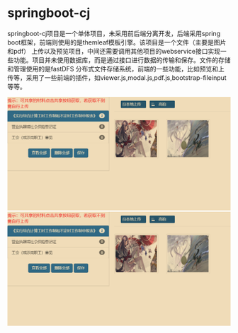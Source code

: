# springboot-cj
springboot-cj项目是一个单体项目，未采用前后端分离开发，后端采用spring boot框架，前端则使用的是themleaf模板引擎。该项目是一个文件（主要是图片和pdf）
上传以及预览项目，中间还需要调用其他项目的webservice接口实现一些功能。项目并未使用数据库，而是通过接口进行数据的传输和保存。文件的存储和管理使用的是fastDFS
分布式文件存储系统，前端的一些功能，比如预览和上传等，采用了一些前端的插件，如viewer.js,modal.js,pdf.js,bootstrap-fileinput等等。

![预览](https://github.com/wangk-sy/springboot-cj/blob/master/1597372687.jpg?raw=true)
![预览](https://github.com/wangk-sy/springboot-cj/blob/master/1597372687.jpg?raw=true)
